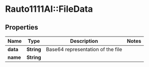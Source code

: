 # Rauto1111AI::FileData

## Properties
Name | Type | Description | Notes
------------ | ------------- | ------------- | -------------
**data** | **String** | Base64 representation of the file | 
**name** | **String** |  | 

